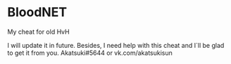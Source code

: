 # BloodNET
My cheat for old HvH

I will update it in future. Besides, I need help with this cheat and I`ll be glad to get it from you. 
Akatsuki#5644 or vk.com/akatsukisun
